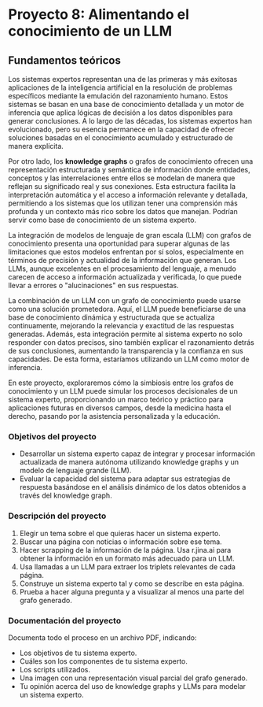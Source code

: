 # Proyecto 8: Alimentando el conocimiento de un LLM

## Fundamentos teóricos

Los sistemas expertos representan una de las primeras y más exitosas aplicaciones de la inteligencia artificial en la resolución de problemas específicos mediante la emulación del razonamiento humano. Estos sistemas se basan en una base de conocimiento detallada y un motor de inferencia que aplica lógicas de decisión a los datos disponibles para generar conclusiones. A lo largo de las décadas, los sistemas expertos han evolucionado, pero su esencia permanece en la capacidad de ofrecer soluciones basadas en el conocimiento acumulado y estructurado de manera explícita.

Por otro lado, los **knowledge graphs** o grafos de conocimiento ofrecen una representación estructurada y semántica de información donde entidades, conceptos y las interrelaciones entre ellos se modelan de manera que reflejan su significado real y sus conexiones. Esta estructura facilita la interpretación automática y el acceso a información relevante y detallada, permitiendo a los sistemas que los utilizan tener una comprensión más profunda y un contexto más rico sobre los datos que manejan. Podrían servir como base de conocimiento de un sistema experto.

La integración de modelos de lenguaje de gran escala (LLM) con grafos de conocimiento presenta una oportunidad para superar algunas de las limitaciones que estos modelos enfrentan por sí solos, especialmente en términos de precisión y actualidad de la información que generan. Los LLMs, aunque excelentes en el procesamiento del lenguaje, a menudo carecen de acceso a información actualizada y verificada, lo que puede llevar a errores o "alucinaciones" en sus respuestas.

La combinación de un LLM con un grafo de conocimiento puede usarse como una solución prometedora. Aquí, el LLM puede beneficiarse de una base de conocimiento dinámica y estructurada que se actualiza continuamente, mejorando la relevancia y exactitud de las respuestas generadas. Además, esta integración permite al sistema experto no solo responder con datos precisos, sino también explicar el razonamiento detrás de sus conclusiones, aumentando la transparencia y la confianza en sus capacidades. De esta forma, estaríamos utilizando un LLM como motor de inferencia.

En este proyecto, exploraremos cómo la simbiosis entre los grafos de conocimiento y un LLM puede simular los procesos decisionales de un sistema experto, proporcionando un marco teórico y práctico para aplicaciones futuras en diversos campos, desde la medicina hasta el derecho, pasando por la asistencia personalizada y la educación.

### Objetivos del proyecto

- Desarrollar un sistema experto capaz de integrar y procesar información actualizada de manera autónoma utilizando knowledge graphs y un modelo de lenguaje grande (LLM).
- Evaluar la capacidad del sistema para adaptar sus estrategias de respuesta basándose en el análisis dinámico de los datos obtenidos a través del knowledge graph.

### Descripción del proyecto

1. Elegir un tema sobre el que quieras hacer un sistema experto.
2. Buscar una página con noticias o información sobre ese tema.
3. Hacer scrapping de la información de la página. Usa r.jina.ai para obtener la información en un formato más adecuado para un LLM.
4. Usa llamadas a un LLM para extraer los triplets relevantes de cada página.
5. Construye un sistema experto tal y como se describe en esta página.
6. Prueba a hacer alguna pregunta y a visualizar al menos una parte del grafo generado.

### Documentación del proyecto

Documenta todo el proceso en un archivo PDF, indicando:

- Los objetivos de tu sistema experto.
- Cuáles son los componentes de tu sistema experto.
- Los scripts utilizados.
- Una imagen con una representación visual parcial del grafo generado.
- Tu opinión acerca del uso de knowledge graphs y LLMs para modelar un sistema experto.
